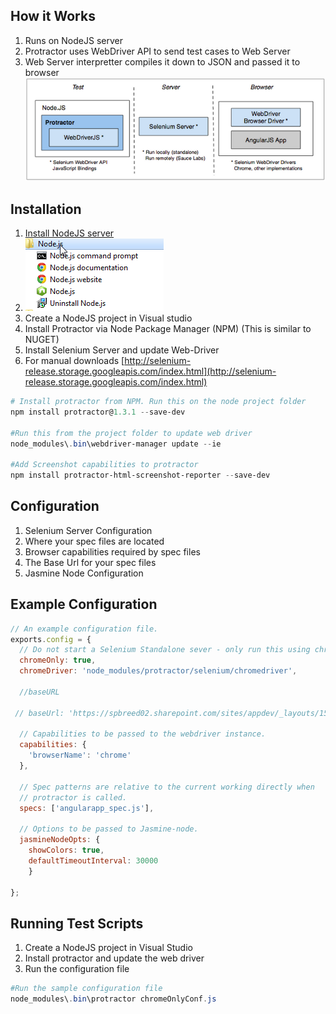 How it Works
-------------

1. Runs on NodeJS server
2. Protractor uses WebDriver API to send test cases to Web Server
3. Web Server interpretter compiles it down to JSON and passed it to browser
![Protactor](../images/components.png)



Installation
------------

1. [Install NodeJS server](http://nodejs.org/download/) 
2. ![Windows](../images/NodeJS_Install.png)
3. Create a NodeJS project in Visual studio
4. Install Protractor via Node Package Manager (NPM) (This is similar to NUGET)
5. Install Selenium Server and update Web-Driver
6. For manual downloads [http://selenium-release.storage.googleapis.com/index.html](http://selenium-release.storage.googleapis.com/index.html)
	
````powershell  
# Install protractor from NPM. Run this on the node project folder
npm install protractor@1.3.1 --save-dev

#Run this from the project folder to update web driver
node_modules\.bin\webdriver-manager update --ie

#Add Screenshot capabilities to protractor
npm install protractor-html-screenshot-reporter --save-dev

````



Configuration
-------------

1. Selenium Server Configuration
2. Where your spec files are located
3. Browser capabilities required by spec files
4. The Base Url for your spec files
5. Jasmine Node Configuration



Example Configuration
---------------------

````javascript
// An example configuration file.
exports.config = {
  // Do not start a Selenium Standalone sever - only run this using chrome.
  chromeOnly: true,
  chromeDriver: 'node_modules/protractor/selenium/chromedriver',

  //baseURL

 // baseUrl: 'https://spbreed02.sharepoint.com/sites/appdev/_layouts/15/appredirect.aspx?instance_id={7000E10A-58A6-4668-AEDC-0B1FD6091280}',

  // Capabilities to be passed to the webdriver instance.
  capabilities: {
    'browserName': 'chrome'
  },

  // Spec patterns are relative to the current working directly when
  // protractor is called.
  specs: ['angularapp_spec.js'],

  // Options to be passed to Jasmine-node.
  jasmineNodeOpts: {
    showColors: true,
    defaultTimeoutInterval: 30000
    }

};
````



Running Test Scripts
--------------------

1. Create a NodeJS project in Visual Studio
2. Install protractor and update the web driver
3. Run the configuration file

````powershell 
#Run the sample configuration file 
node_modules\.bin\protractor chromeOnlyConf.js
````